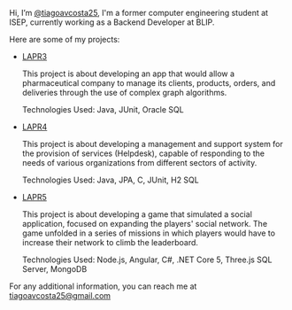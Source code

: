 Hi, I’m [@tiagoavcosta25](https://github.com/tiagoavcosta25/tiagoavcosta25), I'm a former computer engineering student at ISEP, currently working as a Backend Developer at BLIP.

Here are some of my projects:
  - [LAPR3](https://github.com/tiagoavcosta25/LAPR3)
  
      This project is about developing an app that would allow a
    pharmaceutical company to manage its clients, products,
    orders, and deliveries through the use of complex graph
    algorithms.
    
    Technologies Used: Java, JUnit, Oracle SQL

  - [LAPR4](https://github.com/tiagoavcosta25/LAPR4)
    
      This project is about developing a management and
    support system for the provision of services (Helpdesk),
    capable of responding to the needs of various
    organizations from different sectors of activity.
    
    Technologies Used: Java, JPA, C, JUnit, H2 SQL

  - [LAPR5](https://github.com/tiagoavcosta25/LAPR5)
  
      This project is about developing a game that simulated a
    social application, focused on expanding the players'
    social network. The game unfolded in a series of missions
    in which players would have to increase their network to
    climb the leaderboard.
    
    Technologies Used: Node.js, Angular, C#, .NET Core 5,
    Three.js SQL Server, MongoDB


For any additional information, you can reach me at [tiagoavcosta25@gmail.com](mailto:tiagoavcosta25@gmail.com?subject=Contact%20from%20github)
